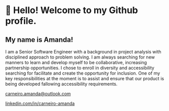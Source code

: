 # 👋 Hello! Welcome to my Github profile.
## My name is Amanda!

I am a Senior Software Engineer with a background in project analysis with disciplined approach to problem solving. I am always searching for new manners to learn and develop myself to be collaborative, increasing partnership opportunities. I chose to enroll in diversity and accessibility searching for facilitate and create the opportunity for inclusion. One of my key responsibilities at the moment is to assist and ensure that our product is being developed fallowing accessibility requirements.

[carneiro.amanda@outlook.com](mailto:carneiro.amanda@outlook.com)

[linkedin.com/in/carneiro-amanda](http://linkedin.com/in/carneiro-amanda)  
